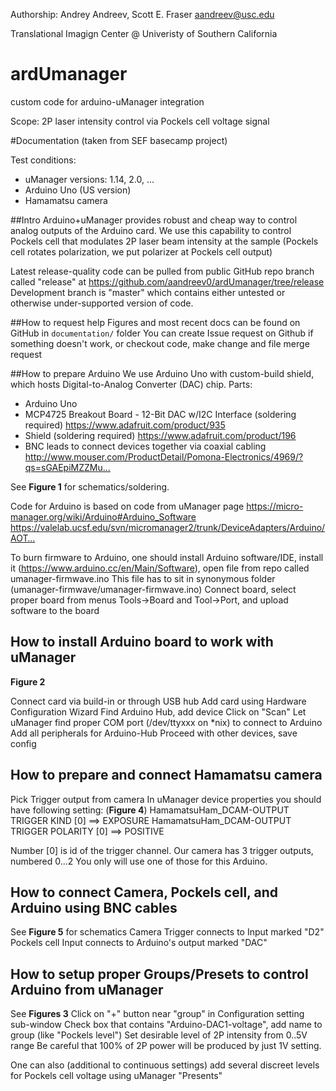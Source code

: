 Authorship: Andrey Andreev, Scott E. Fraser
aandreev@usc.edu

Translational Imagign Center @ Univeristy of Southern California

# ardUmanager
custom code for arduino-uManager integration

Scope: 2P laser intensity control via Pockels cell voltage signal

#Documentation (taken from SEF basecamp project)

Test conditions:
* uManager versions: 1.14, 2.0, ...
* Arduino Uno (US version)
* Hamamatsu camera

##Intro
Arduino+uManager provides robust and cheap way to control analog outputs of the Arduino card.
We use this capability to control Pockels cell that modulates 2P laser beam intensity at the sample (Pockels cell rotates polarization, we put polarizer at Pockels cell output)

Latest release-quality code can be pulled from public GitHub repo branch called "release" at https://github.com/aandreev0/ardUmanager/tree/release
Development branch is "master" which contains either untested or otherwise under-supported version of code.

##How to request help
Figures and most recent docs can be found on GitHub in `documentation/` folder
You can create Issue request on Github if something doesn't work, or checkout code, make change and file merge request

##How to prepare Arduino
We use Arduino Uno with custom-build shield, which hosts Digital-to-Analog Converter (DAC) chip.
Parts:
* Arduino Uno
* MCP4725 Breakout Board - 12-Bit DAC w/I2C Interface (soldering required) https://www.adafruit.com/product/935
* Shield (soldering required) https://www.adafruit.com/product/196
* BNC leads to connect devices together via coaxial cabling http://www.mouser.com/ProductDetail/Pomona-Electronics/4969/?qs=sGAEpiMZZMu…

See __Figure 1__ for schematics/soldering.

Code for Arduino is based on code from uManager page
https://micro-manager.org/wiki/Arduino#Arduino_Software
https://valelab.ucsf.edu/svn/micromanager2/trunk/DeviceAdapters/Arduino/AOT…

To burn firmware to Arduino, one should install Arduino software/IDE, install it (https://www.arduino.cc/en/Main/Software), open file from repo called umanager-firmwave.ino
This file has to sit in synonymous folder (umanager-firmwave/umanager-firmwave.ino)
Connect board, select proper board from menus Tools->Board and Tool->Port, and upload software to the board

## How to install Arduino board to work with uManager
__Figure 2__

Connect card via build-in or through USB hub
Add card using Hardware Configuration Wizard
Find Arduino Hub, add device
Click on "Scan" Let uManager find proper COM port (/dev/ttyxxx on *nix) to connect to Arduino
Add all peripherals for Arduino-Hub
Proceed with other devices, save config

## How to prepare and connect Hamamatsu camera
Pick Trigger output from camera
In uManager device properties you should have following setting: (__Figure 4__)
HamamatsuHam_DCAM-OUTPUT TRIGGER KIND [0] ==> EXPOSURE
HamamatsuHam_DCAM-OUTPUT TRIGGER POLARITY [0] ==> POSITIVE

Number [0] is id of the trigger channel. Our camera has 3 trigger outputs, numbered 0...2
You only will use one of those for this Arduino.

## How to connect Camera, Pockels cell, and Arduino using BNC cables
See __Figure 5__ for schematics
Camera Trigger connects to Input marked "D2"
Pockels cell Input connects to Arduino's output marked "DAC"

## How to setup proper Groups/Presets to control Arduino from uManager
See __Figures 3__
Click on "+" button near "group" in Configuration setting sub-window
Check box that contains "Arduino-DAC1-voltage", add name to group (like "Pockels level")
Set desirable level of 2P intensity from 0..5V range
Be careful that 100% of 2P power will be produced by just 1V setting.

One can also (additional to continuous settings) add several discreet levels for Pockels cell voltage using uManager "Presents"